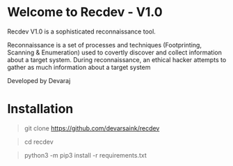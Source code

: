 # Welcome to Recdev - V1.0 

Recdev V1.0 is a sophisticated reconnaissance tool.

Reconnaissance is a set of processes and techniques (Footprinting, Scanning & Enumeration) used to covertly discover and collect information about a target system.
During reconnaissance, an ethical hacker attempts to gather as much information about a target system

Developed by Devaraj 

# Installation

> git clone https://github.com/devarsaink/recdev

>cd recdev 

>python3 -m pip3 install -r requirements.txt 